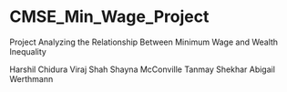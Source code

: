 # CMSE_Min_Wage_Project
Project Analyzing the Relationship Between Minimum Wage and Wealth Inequality

Harshil Chidura
Viraj Shah
Shayna McConville
Tanmay Shekhar
Abigail Werthmann
